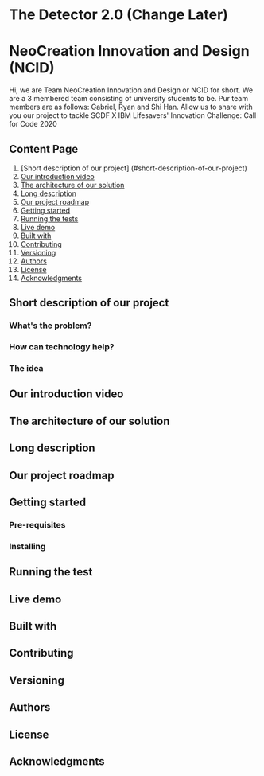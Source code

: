 # The Detector 2.0 (Change Later)

# NeoCreation Innovation and Design (NCID)
Hi, we are Team NeoCreation Innovation and Design or NCID for short. We are a 3 membered team consisting of university students to be. Pur team members are as follows: Gabriel, Ryan and Shi Han. Allow us to share with you our project to tackle SCDF X IBM Lifesavers' Innovation Challenge: Call for Code 2020

## Content Page
1. [Short description of our project] (#short-description-of-our-project)
2. [Our introduction video](#our-introduction-video)
3. [The architecture of our solution](#the-architecture-of-our-solution)
4. [Long description](#long-description)
5. [Our project roadmap](#our-project-roadmap)
6. [Getting started](#getting-started)
7. [Running the tests](#running-the-tests)
8. [Live demo](#live-demo)
9. [Built with](#built-with)
10. [Contributing](#contributing)
11. [Versioning](#versioning)
12. [Authors](#authors)
13. [License](#license)
14. [Acknowledgments](#acknowledgments)

## Short description of our project

### What's the problem?

### How can technology help?

### The idea

## Our introduction video

## The architecture of our solution

## Long description

## Our project roadmap

## Getting started

### Pre-requisites

### Installing

## Running the test

## Live demo

## Built with

## Contributing

## Versioning

## Authors

## License

## Acknowledgments
